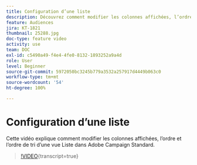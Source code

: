 ```yaml
---
title: Configuration d’une liste
description: Découvrez comment modifier les colonnes affichées, l’ordre et l’ordre de tri d’une vue Liste dans Adobe Campaign Standard.
feature: Audiences
jira: KT-1821
thumbnail: 25288.jpg
doc-type: feature video
activity: use
team: DOC
exl-id: c5490a49-f4e4-4fe0-8132-1893252a9a4d
role: User
level: Beginner
source-git-commit: 5972050bc3245b779a3532a257917d4449b063c0
workflow-type: tm+mt
source-wordcount: '54'
ht-degree: 100%

---
```


# Configuration d’une liste

Cette vidéo explique comment modifier les colonnes affichées, l’ordre et l’ordre de tri d’une vue Liste dans Adobe Campaign Standard.

>[!VIDEO](https://video.tv.adobe.com/v/30592/?learn=on&captions=fre_fr){transcript=true}
